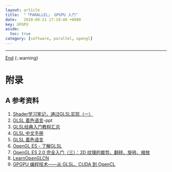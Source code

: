 ```yaml
---
layout: article
title:  "「PARALLEL」 GPGPU 入门"
date:   2020-09-21 17:19:40 +0800
key: GPGPU
aside:
  toc: true
category: [software, parallel, opengl]
---
```

<span id='head'></span>

<!--more-->



-------------------  
[End](#head)
{:.warning}  


# 附录
## A 参考资料
1. [Shader学习笔记，通过GLSL实现（一）](https://www.ituring.com.cn/article/851)    
1. [GLSL 着色语言](https://wenku.baidu.com/view/b9d290502b160b4e767fcfaf.html)-ppt    
1. [GLSL经典入门教程汇总](https://blog.csdn.net/u013467442/article/details/44457869)    
1. [GLSL 中文手册](https://github.com/wshxbqq/GLSL-Card)   
1. [GLSL 着色语言](https://geek-docs.com/vulkan/glsl/glsl.html)   
1. [OpenGL ES - 了解GLSL](https://juejin.im/post/6844903935459721230)   
1. [OpenGL ES 2.0 完全入门（三）：2D 纹理的裁剪、翻转、旋转、缩放](https://blog.piasy.com/2017/10/06/Open-gl-es-android-2-part-3/index.html)    
1. [LearnOpenGLCN](https://learnopengl-cn.github.io/04%20Advanced%20OpenGL/08%20Advanced%20GLSL/)    
1. [GPGPU 编程技术——从 GLSL、CUDA 到 OpenCL](http://read.pudn.com/downloads724/doc/2899297/GPGPU%20CUDA%20OpenCL.pdf)      
